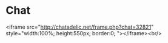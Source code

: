 # Chat
&lt;iframe src="http://chatadelic.net/frame.php?chat=32821" style="width:100%; height:550px; border:0; ">&lt;/iframe>&lt;br/>
